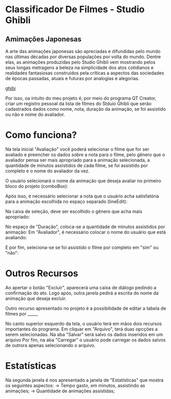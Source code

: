 # Classificador De Filmes - Studio Ghibli


## Amimações Japonesas

  A arte das animações japonesas são apreciadas e difundidas pelo mundo nas últimas décadas por diversas populações por volta do mundo.
  Dentre elas, as animações produzidas pelo Studio Ghibli  vem mostrando pelos seus longas metragens a beleza na simplicidade dos atos cotidianos e realidades fantasiosas construídos pela críticas a aspectos das sociedades de épocas passadas, atuais e futuras por analogias e alegorias.
  
 [ghibi](http://cinematecando.com.br/wp-content/uploads/2016/11/there-s-an-incredible-hidden-message-in-spirited-away-and-it-will-shock-you.jpg)
 
Por isso, oa intuito do meu projeto é, por meio do programa QT Creator, criar um registro pessoal da lista de filmes do Stduio Ghibli que serão cadastrados dados como nome, nota, duração da animação, se foi assistido ou não e nome do avaliador.

# Como funciona?

Na tela inicial "Avaliação" você poderá selecionar o filme que for ser avaliado e preencher os dados sobre a nota para o filme, pelo gênero que o avaliador pensa ser mais apropriado para a animação selecionada, a quantidade de minutos assistidos de cada filme, se foi assistido por completo e o nome do avaliador da vez.

O usuário selecionará o nome da animação que deseja avaliar no primeiro bloco do projeto (comboBox):


Após isso, é necessário selecionar a nota que o usuário acha satisfatória para a animação escolhida no espaço separado (lineEdit):

Na caixa de seleção, deve ser escolhido o gênero que acha mais apropriado:

No espaço de "Duração", coloca-se a quantidade de minutos assistidos por animação:
Em "Avaliador", é necessário colocar o nome do usuário que está avaliando:


E por fim, seleciona-se se foi assistido o filme por completo em "sim" ou "não":

# Outros Recursos


Ao apertar o botão "Excluir", aparecerá uma caixa de diálogo pedindo a confirmação do ato. Logo após, outra janela pedirá a escrita do nome da animação que deseja excluir.



Outro recurso apresentado no projeto é a possibilidade de editar a tabela de filmes por _____



No canto superior esquerdo da tela, o usuário terá em mãos dois recursos importantes do programa. Em cliquar em "Arquivo", terá duas opcções a serem selecionadas.
Na aba "Salvar" será salvo os dados inseridos em um arquivo 
Por fim, na aba "Carregar" o usuário pode carregar os dados salvos de outrora apenas selecionando o arquivo.



# Estatísticas

Na segunda janela é nos apresentado a janela de "Estatísticas" que mostra os seguintes aspectos:
-> Tempo gasto, em minutos, assistindo as animações;
-> Quantidade de animações assistidas;


 
